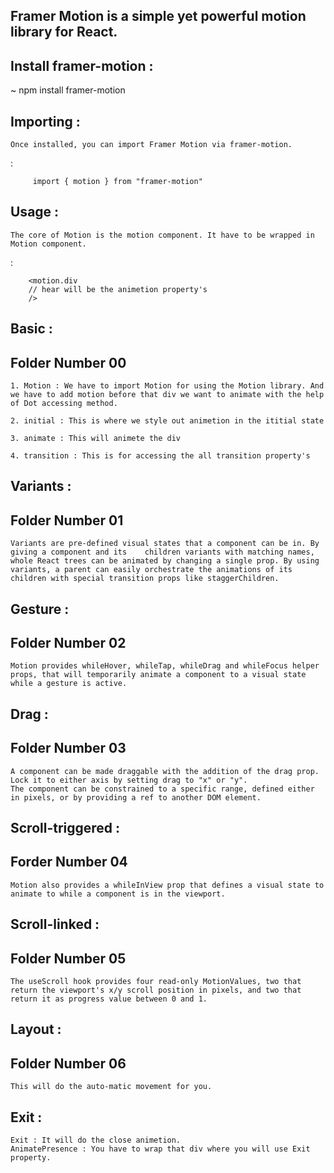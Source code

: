 ## Framer Motion is a simple yet powerful motion library for React.

## Install framer-motion :

~ npm install framer-motion

## Importing :

    Once installed, you can import Framer Motion via framer-motion.

<Example/>:

         import { motion } from "framer-motion"

## Usage :

    The core of Motion is the motion component. It have to be wrapped in Motion component.

<Example/>:

        <motion.div
        // hear will be the animetion property's
        />

## Basic :

## Folder Number 00

    1. Motion : We have to import Motion for using the Motion library. And we have to add motion before that div we want to animate with the help of Dot accessing method.

    2. initial : This is where we style out animetion in the ititial state

    3. animate : This will animete the div

    4. transition : This is for accessing the all transition property's

## Variants :

## Folder Number 01

    Variants are pre-defined visual states that a component can be in. By giving a component and its    children variants with matching names, whole React trees can be animated by changing a single prop. By using variants, a parent can easily orchestrate the animations of its children with special transition props like staggerChildren.

## Gesture :

## Folder Number 02

    Motion provides whileHover, whileTap, whileDrag and whileFocus helper props, that will temporarily animate a component to a visual state while a gesture is active.

## Drag :

## Folder Number 03

    A component can be made draggable with the addition of the drag prop. Lock it to either axis by setting drag to "x" or "y".
    The component can be constrained to a specific range, defined either in pixels, or by providing a ref to another DOM element.

## Scroll-triggered :

## Forder Number 04

    Motion also provides a whileInView prop that defines a visual state to animate to while a component is in the viewport.

## Scroll-linked :

## Folder Number 05

    The useScroll hook provides four read-only MotionValues, two that return the viewport's x/y scroll position in pixels, and two that return it as progress value between 0 and 1.

## Layout :

## Folder Number 06

    This will do the auto-matic movement for you.


## Exit :

    Exit : It will do the close animetion.
    AnimatePresence : You have to wrap that div where you will use Exit property.
